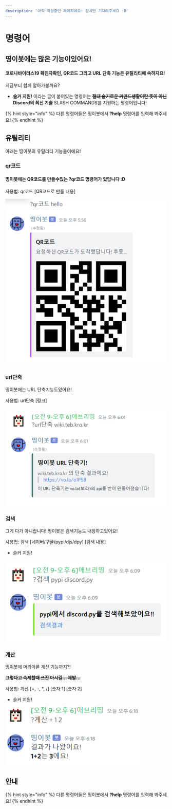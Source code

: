 ```yaml
---
description: '아직 작성중인 페이지에요! 잠시만 기다려주세요 :D'
---
```


# 명령어

## 띵이봇에는 많은 기능이있어요!

#### 코로나바이러스19 확진자확인, QR코드 그리고 URL 단축 기능은 유틸리티에 속하지요!

지금부터 함께 알아가볼까요?

* **슬커 지원!** 이라는 글이 붙어있는 명령어는 ~~**절대 슬기로운 커맨드생활이란 뜻이 아닌**~~ **Discord의 최신 기술** SLASH COMMANDS를 지원하는 명령어입니다!

{% hint style="info" %}
다른 명령어들은 띵이봇에서 **?help** 명령어를 입력해 봐주세요!
{% endhint %}

## 유틸리티

아래는 띵이봇의 유틸리티 기능들이에요!

### qr코드 

#### 띵이봇에는 QR코드를 만들수있는 **?qr코드** 명령어가 있답니다 :D

사용법: qr코드 \[QR코드로 만들 내용\]

![?qr&#xCF54;&#xB4DC; &#xBA85;&#xB839;&#xC5B4; &#xC0AC;&#xC6A9; &#xC0AC;&#xC9C4;](../../.gitbook/assets/qr-.png)

### url단축 

띵이봇에는 URL 단축기능도있어요!

사용법: url단축 \[링크\]

![?url&#xB2E8;&#xCD95; &#xBA85;&#xB839;&#xC5B4;&#xB85C; &#xC5EC;&#xB7EC;&#xBD84;&#xC774; &#xC9C0;&#xAE08; &#xC788;&#xB294; &#xC774; &#xC6F9;&#xC0AC;&#xC774;&#xD2B8;&#xB97C; &#xB2E8;&#xCD95;&#xD55C; &#xACB0;&#xACFC;!](../../.gitbook/assets/url-.png)

### 검색 

그게 다가 아니랍니다! 띵이봇은 검색기능도 내장하고있어요!

사용법: 검색 \[네이버/구글/pypi/djs/dpy\] \[검색 내용\]

* 슬커 지원!

![&#xB775;&#xC774;&#xBD07;&#xC774; pypi&#xC5D0;&#xC11C; discord.py&#xB97C; &#xAC80;&#xC0C9;&#xD558;&#xACE0;&#xC788;&#xB124;&#xC694;!](../../.gitbook/assets/.png.png)

### 계산

띵이봇에 머리아픈 계산 기능까지?!

~~**그렇다고 숙제할때 쓰진 마시길... 제발...**~~

사용법: 계산 \[+, -, \*, /\] \[숫자 1\] \[숫자 2\]

* 슬커 지원!

![&#xB775;&#xC774;&#xBD07;&#xC774; 1+2&#xB97C; &#xD574;&#xC8FC;&#xACE0;&#xC788;&#xB294; &#xBAA8;&#xC2B5;!](../../.gitbook/assets/.png%20%281%29.png)

## 안내 

{% hint style="info" %}
다른 명령어들은 띵이봇에서 **?help** 명령어를 입력해 봐주세요!
{% endhint %}

